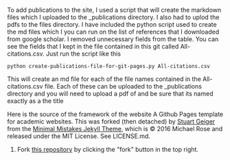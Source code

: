 To add publications to the site, I used a script that will create the markdown files which I uploaded to the _publications directory. I also had to uplod the pdfs to the files directory. I have included the python script used to create the md files which I you can run on the list of references that I downloaded from google scholar. I removed unnecessary fields from the table. You can see the fields that I kept in the file contained in this git called All-citations.csv. Just run the script like this

    python create-publications-file-for-git-pages.py All-citations.csv

This will create an md file for each of the file names contained in the All-citations.csv file. Each of these can be uploaded to the _publications directory and you will need to upload a pdf of and be sure that its named exactly as a the title 

Here is the source of the framework of the website
A Github Pages template for academic websites. This was forked (then detached) by [Stuart Geiger](https://github.com/staeiou) from the [Minimal Mistakes Jekyll Theme](https://mmistakes.github.io/minimal-mistakes/), which is © 2016 Michael Rose and released under the MIT License. See LICENSE.md.

1. Fork [this repository](https://github.com/academicpages/academicpages.github.io) by clicking the "fork" button in the top right. 

